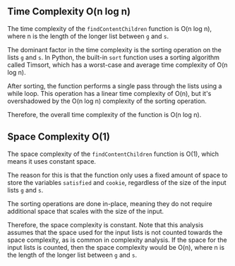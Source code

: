 ## Time Complexity O(n log n)
The time complexity of the `findContentChildren` function is O(n log n), where n is the length of the longer list between `g` and `s`.

The dominant factor in the time complexity is the sorting operation on the lists `g` and `s`. In Python, the built-in `sort` function uses a sorting algorithm called Timsort, which has a worst-case and average time complexity of O(n log n).

After sorting, the function performs a single pass through the lists using a while loop. This operation has a linear time complexity of O(n), but it's overshadowed by the O(n log n) complexity of the sorting operation.

Therefore, the overall time complexity of the function is O(n log n).

## Space Complexity O(1)

The space complexity of the `findContentChildren` function is O(1), which means it uses constant space.

The reason for this is that the function only uses a fixed amount of space to store the variables `satisfied` and `cookie`, regardless of the size of the input lists `g` and `s`. 

The sorting operations are done in-place, meaning they do not require additional space that scales with the size of the input. 

Therefore, the space complexity is constant. Note that this analysis assumes that the space used for the input lists is not counted towards the space complexity, as is common in complexity analysis. If the space for the input lists is counted, then the space complexity would be O(n), where n is the length of the longer list between `g` and `s`.